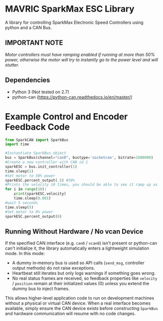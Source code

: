 # MAVRIC SparkMax ESC Library

A library for controlling SparkMax Electronic Speed Controllers using python and a CAN Bus.

## IMPORTANT NOTE
*Motor controllers must have ramping enabled if running at more than 50% power, otherwise the motor will try to instantly go to the power level and will stutter.*

## Dependencies

- Python 3 (Not tested on 2.7)
- python-can (https://python-can.readthedocs.io/en/master/)



# Example Control and Encoder Feedback Code

```python
from SparkCAN import SparkBus
import time

#Instantiate SparkBus object
bus = SparkBus(channel="can0", bustype='socketcan', bitrate=1000000)
#Create a new controller with CAN id 1
sparkESC = bus.init_controller(1)
time.sleep(1)
#Set motor to 50% power
sparkESC.percent_output(.5) #50%
#Prints the velocity 10 times, you should be able to see it ramp up as the motor gets up to speed.
for i in range(10):
    print(sparkESC.velocity)
    time.sleep(0.001)
#wait 5 seconds
time.sleep(5)
#Set motor to 0% power
sparkESC.percent_output(0)
```

## Running Without Hardware / No vcan Device

If the specified CAN interface (e.g. `can0` / `vcan0`) isn't present or python-can can't initialize it, the library automatically enters a lightweight simulation mode. In this mode:

- A dummy in‑memory bus is used so API calls (`send_msg`, controller output methods) do not raise exceptions.
- Heartbeat still iterates but only logs warnings if something goes wrong.
- No real status frames are received, so feedback properties like `velocity` / `position` remain at their initialized values (0) unless you extend the dummy bus to inject frames.

This allows higher-level application code to run on development machines without a physical or virtual CAN device. When a real interface becomes available, simply ensure the CAN device exists before constructing `SparkBus` and hardware communication will resume with no code changes.